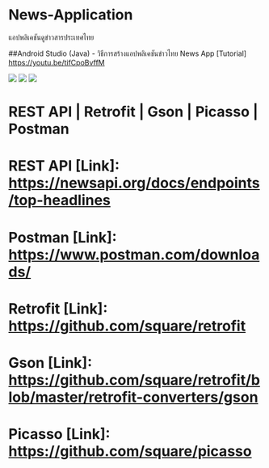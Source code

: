 # News-Application
แอปพลิเคชันดูข่าวสารประเทศไทย

##Android Studio (Java) -  วิธีการสร้างแอปพลิเคชันข่าวไทย News App [Tutorial]
https://youtu.be/tifCpoBvffM

[<img src="https://www.img.in.th/images/da30fdc7ff627463758d94a795f985bf.jpg">]()
[<img src="https://www.img.in.th/images/19075aa3b4b1864573c2e414f97fc312.jpg">]()
[<img src="https://www.img.in.th/images/b1109f1da2ebe1a170961c2cdd8cf082.jpg">]()

# REST API | Retrofit | Gson | Picasso | Postman
# REST API [Link]: https://newsapi.org/docs/endpoints/top-headlines
# Postman [Link]: https://www.postman.com/downloads/
# Retrofit [Link]: https://github.com/square/retrofit
# Gson [Link]: https://github.com/square/retrofit/blob/master/retrofit-converters/gson
# Picasso [Link]: https://github.com/square/picasso

